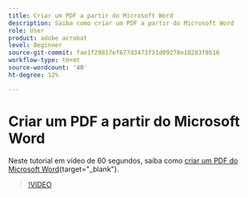 ```yaml
---
title: Criar um PDF a partir do Microsoft Word
description: Saiba como criar um PDF a partir do Microsoft Word
role: User
product: adobe acrobat
level: Beginner
source-git-commit: fae1f29817ef677d3473f31d09278e10283f8b16
workflow-type: tm+mt
source-wordcount: '40'
ht-degree: 12%

---
```


# Criar um PDF a partir do Microsoft Word

Neste tutorial em vídeo de 60 segundos, saiba como [criar um PDF do Microsoft Word](https://www.adobe.com/br/acrobat/online/word-to-pdf.html){target="_blank"}.

>[!VIDEO](https://video.tv.adobe.com/v/342627?quality=12&learn=on&hidetitle=true)
